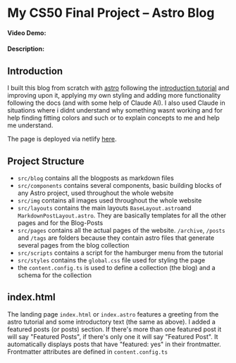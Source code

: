 # My CS50 Final Project – Astro Blog
#### Video Demo:  <URL HERE>
#### Description:

## Introduction
I built this blog from scratch with [astro](https://astro.build/) following the [introduction tutorial](https://docs.astro.build/en/tutorial/0-introduction/) and improving upon it, applying my own styling and adding more functionality following the docs \(and with some help of Claude AI\). I also used Claude in situations where i didnt understand why something wasnt working and for help finding fitting colors and such or to explain concepts to me and help me understand.

The page is deployed via netlify [here](https://deluxe-frangipane-d091d8.netlify.app/).

## Project Structure
- ``src/blog`` contains all the blogposts as markdown files
- ``src/components`` contains several components, basic building blocks of any Astro project, used throughout the whole website
- ``src/img`` contains all images used throughout the whole website
- ``src/layouts`` contains the main layouts ``BaseLayout.astro``and ``MarkdownPostLayout.astro``. They are basically templates for all the other pages and for the Blog-Posts
- ``src/pages`` contains all the actual pages of the website. ``/archive``, ``/posts`` and ``/tags`` are folders because they contain astro files that generate several pages from the blog collection
- ``src/scripts`` contains a script for the hamburger menu from the tutorial
- ``src/styles`` contains the ``global.css`` file used for styling the page
- the ``content.config.ts`` is used to define a collection \(the blog\) and a schema for the collection

## index.html
The landing page ``index.html`` or ``index.astro`` features a greeting from the astro tutorial and some introductory text \(the same as above\).
I added a featured posts \(or posts\) section. If there's more than one featured post it will say "Featured Posts", if there's only one it will say "Featured Post". It automatically displays posts that have "featured: yes" in their frontmatter. Frontmatter attributes are defined in ``content.config.ts``

